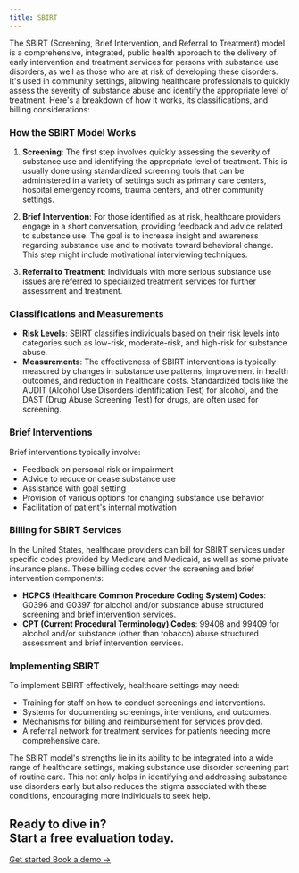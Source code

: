 ```yaml
---
title: SBIRT
---
```



The SBIRT (Screening, Brief Intervention, and Referral to Treatment) model is a comprehensive, integrated, public health approach to the delivery of early intervention and treatment services for persons with substance use disorders, as well as those who are at risk of developing these disorders. It's used in community settings, allowing healthcare professionals to quickly assess the severity of substance abuse and identify the appropriate level of treatment. Here's a breakdown of how it works, its classifications, and billing considerations:

### How the SBIRT Model Works

1. **Screening**: The first step involves quickly assessing the severity of substance use and identifying the appropriate level of treatment. This is usually done using standardized screening tools that can be administered in a variety of settings such as primary care centers, hospital emergency rooms, trauma centers, and other community settings.

2. **Brief Intervention**: For those identified as at risk, healthcare providers engage in a short conversation, providing feedback and advice related to substance use. The goal is to increase insight and awareness regarding substance use and to motivate toward behavioral change. This step might include motivational interviewing techniques.

3. **Referral to Treatment**: Individuals with more serious substance use issues are referred to specialized treatment services for further assessment and treatment.

### Classifications and Measurements

- **Risk Levels**: SBIRT classifies individuals based on their risk levels into categories such as low-risk, moderate-risk, and high-risk for substance abuse.
- **Measurements**: The effectiveness of SBIRT interventions is typically measured by changes in substance use patterns, improvement in health outcomes, and reduction in healthcare costs. Standardized tools like the AUDIT (Alcohol Use Disorders Identification Test) for alcohol, and the DAST (Drug Abuse Screening Test) for drugs, are often used for screening.

### Brief Interventions

Brief interventions typically involve:
- Feedback on personal risk or impairment
- Advice to reduce or cease substance use
- Assistance with goal setting
- Provision of various options for changing substance use behavior
- Facilitation of patient's internal motivation

### Billing for SBIRT Services

In the United States, healthcare providers can bill for SBIRT services under specific codes provided by Medicare and Medicaid, as well as some private insurance plans. These billing codes cover the screening and brief intervention components:

- **HCPCS (Healthcare Common Procedure Coding System) Codes**: G0396 and G0397 for alcohol and/or substance abuse structured screening and brief intervention services.
- **CPT (Current Procedural Terminology) Codes**: 99408 and 99409 for alcohol and/or substance (other than tobacco) abuse structured assessment and brief intervention services.

### Implementing SBIRT

To implement SBIRT effectively, healthcare settings may need:
- Training for staff on how to conduct screenings and interventions.
- Systems for documenting screenings, interventions, and outcomes.
- Mechanisms for billing and reimbursement for services provided.
- A referral network for treatment services for patients needing more comprehensive care.

The SBIRT model's strengths lie in its ability to be integrated into a wide range of healthcare settings, making substance use disorder screening part of routine care. This not only helps in identifying and addressing substance use disorders early but also reduces the stigma associated with these conditions, encouraging more individuals to seek help.


<div className="bg-indigo-100">
    <div className="max-w-7xl  py-24 sm:py-32 lg:flex lg:items-center lg:justify-between">
    <h2 className="text-2xl font-bold tracking-tight text-gray-900 sm:text-4xl">
        Ready to dive in?
        <br />
        Start a free evaluation today.
    </h2>
    <div className="mt-10 flex items-center gap-x-6 lg:mt-0 lg:flex-shrink-0">
        <a
        href="https://app.akello.io/signup"
        className="rounded-md bg-indigo-600 px-3.5 py-2.5 text-sm font-semibold text-white shadow-sm hover:bg-indigo-500 focus-visible:outline focus-visible:outline-2 focus-visible:outline-offset-2 focus-visible:outline-indigo-600"
        >
        Get started
        </a>
        <a href="https://calendly.com/akello-health/30-min-call" className="text-sm font-semibold leading-6 text-gray-900">
        Book a demo <span aria-hidden="true">→</span>
        </a>
    </div>
    </div>
</div>